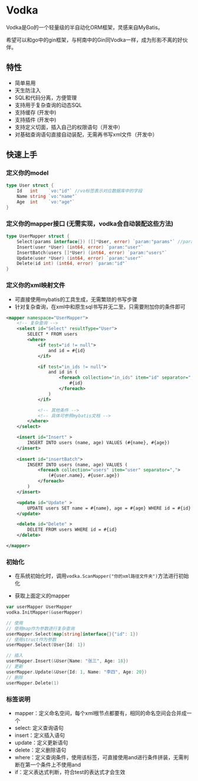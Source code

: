 # Vodka

Vodka是Go的一个轻量级的半自动化ORM框架，灵感来自MyBatis。

希望可以和go中的gin框架，与柯南中的Gin同Vodka一样，成为形影不离的好伙伴。

## 特性

- 简单易用 
- 天生防注入
- SQL和代码分离，方便管理
- 支持用于复杂查询的动态SQL
- 支持缓存 (开发中)
- 支持插件 (开发中)
- 支持定义切面，插入自己的权限语句（开发中）
- 对基础查询语句直接自动装配，无需再书写xml文件（开发中）

## 快速上手

### 定义你的model
```go
type User struct {
    Id   int    `vo:"id"` //vo标签表示对应数据库中的字段 
    Name string `vo:"name"`
    Age  int    `vo:"age"`
}
```

### 定义你的mapper接口 (无需实现，vodka会自动装配这些方法)
```go
type UserMapper struct {
    Select(params interface{}) ([]*User, error) `param:"params"` //params为在xml中映射的名字
    Insert(user *User) (int64, error) `param:"user"`
    InsertBatch(users []*User) (int64, error) `param:"users"`
    Update(user *User) (int64, error) `param:"user"`
    Delete(id int) (int64, error) `param:"id"`
}
```

### 定义你的xml映射文件
- 可直接使用mybatis的工具生成，无需繁琐的书写步骤
- 针对复杂查询，在xml中和原生sql书写并无二至，只需要附加你的条件即可
```xml
<mapper namespace="UserMapper">
    <!-- 复杂查询 -->
    <select id="Select" resultType="User">
        SELECT * FROM users 
        <where>
            <if test="id != null">
                and id = #{id}
            </if>

            <if test="in_ids != null">
                and id in (
                    <foreach collection="in_ids" item="id" separator=",">
                        #{id}
                    </foreach>
                )
            </if>

            <!-- 其他条件 -->
            <!-- 具体可参照mybatis文档 -->
        </where>
    </select>

    <insert id="Insert" >
        INSERT INTO users (name, age) VALUES (#{name}, #{age})
    </insert>
    
    <insert id="insertBatch">
        INSERT INTO users (name, age) VALUES (
            <foreach collection="users" item="user" separator=",">
                (#{user.name}, #{user.age})
            </foreach>
        )
    </insert>

    <update id="Update" >
        UPDATE users SET name = #{name}, age = #{age} WHERE id = #{id}
    </update>

    <delete id="Delete" >
        DELETE FROM users WHERE id = #{id}
    </delete>

</mapper>
```

### 初始化
- 在系统初始化时，调用`vodka.ScanMapper("你的xml路径文件夹")`方法进行初始化

- 获取上面定义的mapper
```go
var userMapper UserMapper
vodka.InitMapper(&userMapper)

// 使用
// 使用map作为参数进行复杂查询
userMapper.Select(map[string]interface{}{"id": 1})
// 使用struct作为参数
userMapper.Select(User{Id: 1})

// 插入
userMapper.Insert(&User{Name: "张三", Age: 18})
// 更新
userMapper.Update(&User{Id: 1, Name: "李四", Age: 20})
// 删除
userMapper.Delete(1)
```


### 标签说明
 
- mapper：定义命名空间，每个xml根节点都要有，相同的命名空间会合并成一个
- select: 定义查询语句
- insert：定义插入语句
- update：定义更新语句
- delete：定义删除语句
- where：定义查询条件，使用该标签，可直接使用and进行条件拼装，无需判断在第一个条件上不使用and
- if：定义表达式判断，符合test的表达式才会生效
